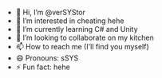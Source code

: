 - 👋 Hi, I’m @verSYStor
- 👀 I’m interested in cheating hehe
- 🌱 I’m currently learning C# and Unity
- 💞️ I’m looking to collaborate on my kitchen
- 📫 How to reach me (I'll find you myself)
- 😄 Pronouns: sSYS
- ⚡ Fun fact: hehe

<!---
verSYStor/verSYStor is a ✨ special ✨ repository because its `README.md` (this file) appears on your GitHub profile.
You can click the Preview link to take a look at your changes.
--->
